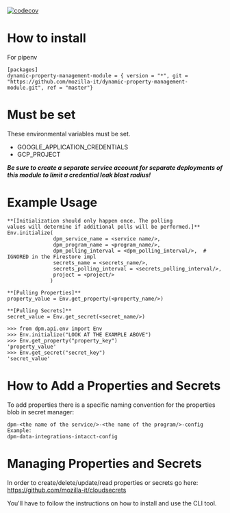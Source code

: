 [![codecov](https://codecov.io/gh/mozilla-it/cloudconfig/branch/master/graph/badge.svg)](https://codecov.io/gh/mozilla-it/cloudconfig)

# How to install

For pipenv

```
[packages]
dynamic-property-management-module = { version = "*", git = "https://github.com/mozilla-it/dynamic-property-management-module.git", ref = "master"}
```

# Must be set
These environmental variables must be set.
* GOOGLE_APPLICATION_CREDENTIALS
* GCP_PROJECT

***Be sure to create a separate service account for separate deployments of this module to limit a credential leak blast radius!***

# Example Usage

```
**[Initialization should only happen once. The polling
values will determine if additional polls will be performed.]**
Env.initialize(
               dpm_service_name = <service name/>,
               dpm_program_name = <program_name/>,
               dpm_polling_interval = <dpm_polling_interval/>,  # IGNORED in the Firestore impl
               secrets_name = <secrets_name/>,
               secrets_polling_interval = <secrets_polling_interval/>,
               project = <project/>
              )

**[Pulling Properties]**
property_value = Env.get_property(<property_name/>)

**[Pulling Secrets]**
secret_value = Env.get_secret(<secret_name/>)
```

```
>>> from dpm.api.env import Env
>>> Env.initialize("LOOK AT THE EXAMPLE ABOVE")
>>> Env.get_property("property_key")
'property_value'
>>> Env.get_secret("secret_key")
'secret_value'
```

# How to Add a Properties and Secrets

To add properties there is a specific naming convention for the properties blob in secret manager:
```
dpm-<the name of the service/>-<the name of the program/>-config
Example:
dpm-data-integrations-intacct-config
```

# Managing Properties and Secrets
In order to create/delete/update/read properties or secrets go here:
https://github.com/mozilla-it/cloudsecrets

You'll have to follow the instructions on how to install and use the CLI tool.
